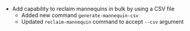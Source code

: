 - Add capability to reclaim mannequins in bulk by using a CSV file
  - Added new command `generate-mannequin-csv`
  - Updated `reclaim-mannequin` command to accept `--csv` argument